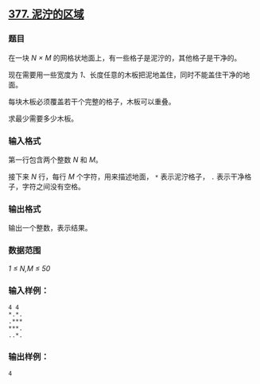 ## [377. 泥泞的区域](https://www.acwing.com/problem/content/379/)

### 题目

在一块 *N × M* 的网格状地面上，有一些格子是泥泞的，其他格子是干净的。

现在需要用一些宽度为 *1*、长度任意的木板把泥地盖住，同时不能盖住干净的地面。

每块木板必须覆盖若干个完整的格子，木板可以重叠。

求最少需要多少木板。

### 输入格式

第一行包含两个整数 *N* 和 *M*。

接下来 *N* 行，每行 *M* 个字符，用来描述地面， `*` 表示泥泞格子， `.` 表示干净格子，字符之间没有空格。

### 输出格式

输出一个整数，表示结果。

### 数据范围

*1 ≤ N,M ≤ 50*

### 输入样例：

```
4 4
*.*.
.***
***.
..*.
```

### 输出样例：

```
4
```
